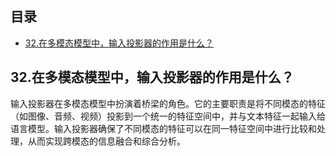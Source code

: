 ## 目录

- [32.在多模态模型中，输入投影器的作用是什么？](#32.在多模态模型中，输入投影器的作用是什么？)

<h2 id="32.在多模态模型中，输入投影器的作用是什么？">32.在多模态模型中，输入投影器的作用是什么？</h2>
输入投影器在多模态模型中扮演着桥梁的角色。它的主要职责是将不同模态的特征（如图像、音频、视频）投影到一个统一的特征空间中，并与文本特征一起输入给语言模型。输入投影器确保了不同模态的特征可以在同一特征空间中进行比较和处理，从而实现跨模态的信息融合和综合分析。
